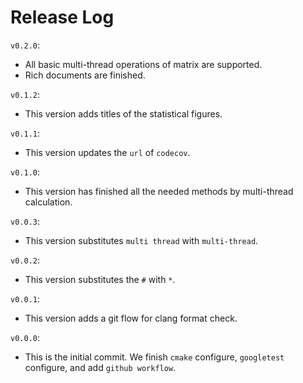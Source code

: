# Release Log
`v0.2.0`:
* All basic multi-thread operations of matrix are supported.
* Rich documents are finished.

`v0.1.2`:
* This version adds titles of the statistical figures.

`v0.1.1`:
* This version updates the `url` of `codecov`.

`v0.1.0`:
* This version has finished all the needed methods by multi-thread calculation.

`v0.0.3`:
* This version substitutes `multi thread` with `multi-thread`.

`v0.0.2`:
* This version substitutes the `#` with `*`.

`v0.0.1`:
* This version adds a git flow for clang format check.

`v0.0.0`:
* This is the initial commit. We finish `cmake` configure, `googletest` configure, and add
`github workflow`.

